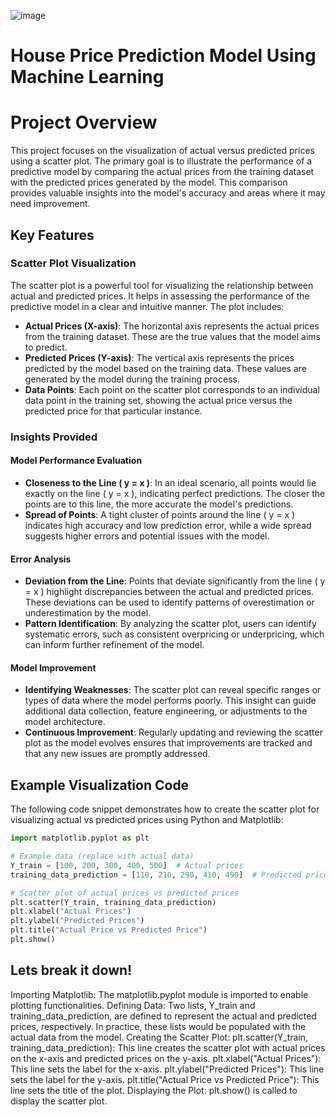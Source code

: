 ![image](https://github.com/FaizanDhankwala/HousePricePrediction/assets/55712375/e4de2f70-fc3a-4a05-b6c8-d2b56c9ed302)

# House Price Prediction Model Using Machine Learning

# Project Overview

This project focuses on the visualization of actual versus predicted prices using a scatter plot. The primary goal is to illustrate the performance of a predictive model by comparing the actual prices from the training dataset with the predicted prices generated by the model. This comparison provides valuable insights into the model's accuracy and areas where it may need improvement.

## Key Features

### Scatter Plot Visualization

The scatter plot is a powerful tool for visualizing the relationship between actual and predicted prices. It helps in assessing the performance of the predictive model in a clear and intuitive manner. The plot includes:

- **Actual Prices (X-axis)**: The horizontal axis represents the actual prices from the training dataset. These are the true values that the model aims to predict.
- **Predicted Prices (Y-axis)**: The vertical axis represents the prices predicted by the model based on the training data. These values are generated by the model during the training process.
- **Data Points**: Each point on the scatter plot corresponds to an individual data point in the training set, showing the actual price versus the predicted price for that particular instance.

### Insights Provided

#### Model Performance Evaluation

- **Closeness to the Line \( y = x \)**: In an ideal scenario, all points would lie exactly on the line \( y = x \), indicating perfect predictions. The closer the points are to this line, the more accurate the model's predictions.
- **Spread of Points**: A tight cluster of points around the line \( y = x \) indicates high accuracy and low prediction error, while a wide spread suggests higher errors and potential issues with the model.

#### Error Analysis

- **Deviation from the Line**: Points that deviate significantly from the line \( y = x \) highlight discrepancies between the actual and predicted prices. These deviations can be used to identify patterns of overestimation or underestimation by the model.
- **Pattern Identification**: By analyzing the scatter plot, users can identify systematic errors, such as consistent overpricing or underpricing, which can inform further refinement of the model.

#### Model Improvement

- **Identifying Weaknesses**: The scatter plot can reveal specific ranges or types of data where the model performs poorly. This insight can guide additional data collection, feature engineering, or adjustments to the model architecture.
- **Continuous Improvement**: Regularly updating and reviewing the scatter plot as the model evolves ensures that improvements are tracked and that any new issues are promptly addressed.

## Example Visualization Code

The following code snippet demonstrates how to create the scatter plot for visualizing actual vs predicted prices using Python and Matplotlib:

```python
import matplotlib.pyplot as plt

# Example data (replace with actual data)
Y_train = [100, 200, 300, 400, 500]  # Actual prices
training_data_prediction = [110, 210, 290, 410, 490]  # Predicted prices

# Scatter plot of actual prices vs predicted prices
plt.scatter(Y_train, training_data_prediction)
plt.xlabel("Actual Prices")
plt.ylabel("Predicted Prices")
plt.title("Actual Price vs Predicted Price")
plt.show()

```
## Lets break it down!
Importing Matplotlib: The matplotlib.pyplot module is imported to enable plotting functionalities.
Defining Data: Two lists, Y_train and training_data_prediction, are defined to represent the actual and predicted prices, respectively. In practice, these lists would be populated with the actual data from the model.
Creating the Scatter Plot:
plt.scatter(Y_train, training_data_prediction): This line creates the scatter plot with actual prices on the x-axis and predicted prices on the y-axis.
plt.xlabel("Actual Prices"): This line sets the label for the x-axis.
plt.ylabel("Predicted Prices"): This line sets the label for the y-axis.
plt.title("Actual Price vs Predicted Price"): This line sets the title of the plot.
Displaying the Plot: plt.show() is called to display the scatter plot.
